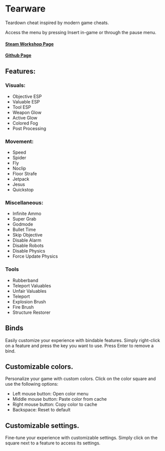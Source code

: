 # Tearware
Teardown cheat inspired by modern game cheats.
  

Access the menu by pressing Insert in-game or through the pause menu.

#### [Steam Workshop Page](https://steamcommunity.com/sharedfiles/filedetails/?id=2798126764) 
#### [Github Page](https://github.com/SigmaSkid/Tearware)

## Features:
### Visuals: 
- Objective ESP
- Valuable ESP
- Tool ESP
- Weapon Glow
- Active Glow
- Colored Fog
- Post Processing

### Movement:
- Speed
- Spider
- Fly
- Noclip
- Floor Strafe
- Jetpack
- Jesus
- Quickstop

### Miscellaneous:
- Infinite Ammo
- Super Grab
- Godmode
- Bullet Time
- Skip Objective
- Disable Alarm
- Disable Robots
- Disable Physics
- Force Update Physics

### Tools
- Rubberband
- Teleport Valuables
- Unfair Valuables
- Teleport
- Explosion Brush
- Fire Brush
- Structure Restorer


## Binds
Easily customize your experience with bindable features.
Simply right-click on a feature and press the key you want to use.
Press Enter to remove a bind.

## Customizable colors.
Personalize your game with custom colors. 
Click on the color square and use the following options:
- Left mouse button: Open color menu
- Middle mouse button: Paste color from cache
- Right mouse button: Copy color to cache
- Backspace: Reset to default

## Customizable settings.
Fine-tune your experience with customizable settings. 
Simply click on the square next to a feature to access its settings.
